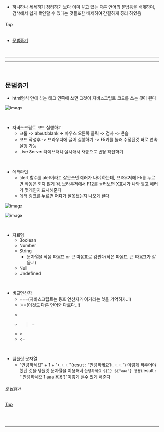 <br/>

  - 하나하나 세세하기 정리하기 보다 이미 알고 있는 다른 언어의 문법등을 배제하며, 검색해서 쉽게 확인할 수 있다는 것들또한 배제하여 간결하게 정리 하였음

###### Top

  - [문법흙기](#문법흙기)


<br/>

***
***

<br/>

## 문법흙기
  - html형식 안에  <script></script> 라는 태그 안쪽에 쓰면 그것이 자바스크립트 코드를 쓰는 것이 된다

![image](https://user-images.githubusercontent.com/39178978/232321880-87371d43-f9cb-4638-8300-e0e702134fb9.png)
  
<br/>
  
  - 자바스크립트 코드 실행하기
    - 크롬 -> about:blank -> 마우스 오른쪽 클릭 -> 검사 -> 콘솔
    - 코드 작성후 -> 브라우저에 끌어 실행하기 -> F5키를 눌러 수정된것 바로 연속 실행 가능
    - Live Server 라이브러리 설치해서 자동으로 변경 확인하기
    
<br/>
  
  - 에러확인
    - alert 함수를 alet이라고 잘못쓰면 에러가 나야 하는데, 브라우저에 F5를 누르면 작동은 되지 않게 됨. 브라우저에서 F12를 눌러보면 X표시가 나와 있고 에러가 몇개인지 표시해준다
    - 에러 링크를 누르면 어디가 잘못됐는지 나오게 된다

![image](https://user-images.githubusercontent.com/39178978/232322228-82c78cbe-993e-4021-9fd3-b975ac65b0e5.png)

![image](https://user-images.githubusercontent.com/39178978/232322238-ed6b519c-638c-4a74-b1b1-6c5c3816685d.png)

<br/>

  - 자료형
    - Boolean
    - Number
    - String
      - 문자열을 작음 따옴표 or 큰 따옴표로 감싼다(작은 따옴표, 큰 따옴표가 같음..!)
    - Null
    - Undefined

<br/>

  - 비교연산자
    - ===(자바스크립트는 등호 연산자가 이거라는 것을 기억하자..!)
    - !==(이것도 다른 언어와 다르다..!)
    - >
    - >=
    - <
    - <=

<br/>

  - 템플릿 문자열
    - "안녕하세요" + 1 + "ㄴㄴㄴ"(result : “안녕하세요1ㄴㄴㄴ”) 이렇게 써주어야 했던 것을 템플릿 문자열을 이용해서 `안녕하세요 ${1} ${"aaa"} 용용`(result : “'안녕하세요 1 aaa 용용')”이렇게 쓸수 있게 해준다
    
###### [문법흙기](#문법흙기)
###### [Top](#top)

<br/>

***

<br/>
